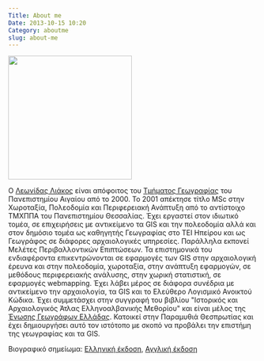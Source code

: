 ```yaml
---
Title: About me
Date: 2013-10-15 10:20
Category: aboutme
slug: about-me
---
```


<img src={static}../images/100_1493.jpg  width="250" height="250">

O [Λεωνίδας Λιάκος](http://www.linkedin.com/in/leonidasliakos) είναι απόφοιτος του [Τμήματος Γεωγραφίας](https://geography.aegean.gr/) του Πανεπιστημίου Αιγαίου από το 2000. Το 2001 απέκτησε τίτλο MSc στην Χωροταξία, Πολεοδομία και Περιφερειακή Ανάπτυξη από το αντίστοιχο ΤΜΧΠΠΑ του Πανεπιστημίου Θεσσαλίας. Έχει εργαστεί στον ιδιωτικό τομέα, σε επιχειρήσεις με αντικείμενο τα GIS και την πολεοδομία αλλά και στον δημόσιο τομέα ως καθηγητής Γεωγραφίας στο ΤΕΙ Ηπείρου και ως Γεωγράφος σε διάφορες αρχαιολογικές υπηρεσίες. Παράλληλα εκπονεί Μελέτες Περιβαλλοντικών Επιπτώσεων. Τα επιστημονικά του ενδιαφέροντα επικεντρώνονται σε εφαρμογές των GIS στην αρχαιολογική έρευνα και στην πολεοδομία, χωροταξία, στην ανάπτυξη εφαρμογών, σε μεθόδους περιφερειακής ανάλυσης, στην χωρική στατιστική, σε εφαρμογές webmapping. Έχει λάβει μέρος σε διάφορα συνέδρια με αντικείμενο την αρχαιολογία, τα GIS και το Ελεύθερο Λογισμικό Ανοικτού Κώδικα. Έχει συμμετάσχει στην συγγραφή του βιβλίου "Ιστορικός και Αρχαιολογικός Άτλας Ελληνοαλβανικής Μεθορίου" και είναι μέλος της [Ένωσης Γεωγράφων Ελλάδας](https://geographers.gr). Κατοικεί στην Παραμυθιά Θεσπρωτίας και έχει δημιουργήσει αυτό τον ιστότοπο με σκοπό να προβάλει την επιστήμη της γεωγραφίας και τα GIS.

Βιογραφικό σημείωμα: [Ελληνική έκδοση](../extra/cv_Leonidas_Liakos_gr.pdf), [Αγγλική έκδοση](../extra/CV_Leonidas_Liakos_EN.pdf)
